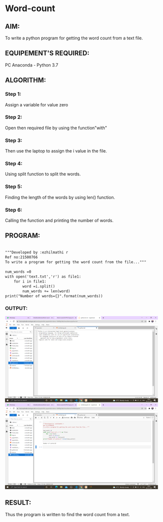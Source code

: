# Word-count
## AIM:
To write a python program for getting the word count from a text file.
## EQUIPEMENT'S REQUIRED: 
PC
Anaconda - Python 3.7
## ALGORITHM: 
### Step 1:
Assign a variable for value  zero

### Step 2: 
 Open then required file by using the function"with"

### Step 3: 
 Then use the laptop to assign the i value in the file.

### Step 4:  
Using split function to split the words.

### Step 5: 
Finding the length of the words by using len() function.

### Step 6: 
Calling the function and printing the number of words.

## PROGRAM:
```

"""Developed by :ezhilmathi r
Ref no:21500766
To write a program for getting the word count from the file..."""

num_words =0
with open('text.txt','r') as file1:
    for i in file1:
        word =i.split()
        num_words += len(word)
print("Number of words={}".format(num_words))

```

### OUTPUT:

![output](x.png)
![output](x1.png)


## RESULT:
Thus the program is written to find the word count from a text.
